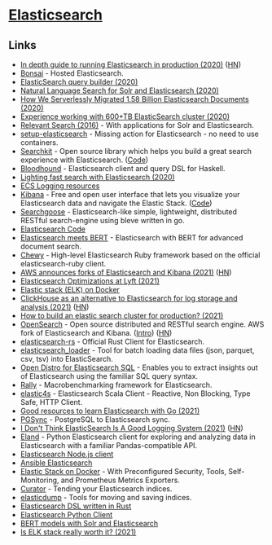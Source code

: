 # [Elasticsearch](https://www.elastic.co/)

## Links

- [In depth guide to running Elasticsearch in production (2020)](https://facinating.tech/2020/02/22/in-depth-guide-to-running-elasticsearch-in-production/) ([HN](https://news.ycombinator.com/item?id=22396918))
- [Bonsai](https://bonsai.io/) - Hosted Elasticsearch.
- [ElasticSearch query builder (2020)](https://solovyov.net/blog/2020/elasticsearch-query-builder/)
- [Natural Language Search for Solr and Elasticsearch (2020)](https://www.youtube.com/watch?v=vSspoJ_VkMg)
- [How We Serverlessly Migrated 1.58 Billion Elasticsearch Documents (2020)](https://blog.streammonkey.com/how-we-serverlessly-migrated-1-58-billion-elasticsearch-documents-33ad3d0d7c4f)
- [Experience working with 600+TB ElasticSearch cluster (2020)](https://medium.com/botify-labs/experience-working-with-600-tb-elasticsearch-cluster-b6b5a4fa9127)
- [Relevant Search (2016)](https://www.manning.com/books/relevant-search) - With applications for Solr and Elasticsearch.
- [setup-elasticsearch](https://github.com/ankane/setup-elasticsearch) - Missing action for Elasticsearch - no need to use containers.
- [Searchkit](https://www.searchkit.co/) - Open source library which helps you build a great search experience with Elasticsearch. ([Code](https://github.com/searchkit/searchkit))
- [Bloodhound](https://github.com/bitemyapp/bloodhound) - Elasticsearch client and query DSL for Haskell.
- [Lighting fast search with Elasticsearch (2020)](https://www.webiny.com/blog/lighting-fast-search-with-elasticsearch)
- [ECS Logging resources](https://github.com/elastic/ecs-logging)
- [Kibana](https://www.elastic.co/kibana) - Free and open user interface that lets you visualize your Elasticsearch data and navigate the Elastic Stack. ([Code](https://github.com/elastic/kibana))
- [Searchgoose](https://github.com/actumn/searchgoose) - Elasticsearch-like simple, lightweight, distributed RESTful search-engine using bleve written in go.
- [Elasticsearch Code](https://github.com/elastic/elasticsearch)
- [Elasticsearch meets BERT](https://github.com/Hironsan/bertsearch) - Elasticsearch with BERT for advanced document search.
- [Chewy](https://github.com/toptal/chewy) - High-level Elasticsearch Ruby framework based on the official elasticsearch-ruby client.
- [AWS announces forks of Elasticsearch and Kibana (2021)](https://aws.amazon.com/blogs/opensource/stepping-up-for-a-truly-open-source-elasticsearch/) ([HN](https://news.ycombinator.com/item?id=25865094))
- [Elasticsearch Optimizations at Lyft (2021)](https://eng.lyft.com/elasticsearch-optimizations-at-lyft-b555dc020932)
- [Elastic stack (ELK) on Docker](https://github.com/deviantony/docker-elk)
- [ClickHouse as an alternative to Elasticsearch for log storage and analysis (2021)](https://pixeljets.com/blog/clickhouse-vs-elasticsearch/) ([HN](https://news.ycombinator.com/item?id=26316401))
- [How to build an elastic search cluster for production? (2021)](https://www.cncf.io/blog/2021/03/25/how-to-build-an-elastic-search-cluster-for-production/)
- [OpenSearch](https://github.com/opensearch-project/OpenSearch) - Open source distributed and RESTful search engine. AWS fork of Elasticsearch and Kibana. ([Intro](https://aws.amazon.com/blogs/opensource/introducing-opensearch/)) ([HN](https://news.ycombinator.com/item?id=26780848))
- [elasticsearch-rs](https://github.com/elastic/elasticsearch-rs) - Official Rust Client for Elasticsearch.
- [elasticsearch_loader](https://github.com/moshe/elasticsearch_loader) - Tool for batch loading data files (json, parquet, csv, tsv) into ElasticSearch.
- [Open Distro for Elasticsearch SQL](https://github.com/opendistro-for-elasticsearch/sql) - Enables you to extract insights out of Elasticsearch using the familiar SQL query syntax.
- [Rally](https://github.com/elastic/rally) - Macrobenchmarking framework for Elasticsearch.
- [elastic4s](https://github.com/sksamuel/elastic4s) - Elasticsearch Scala Client - Reactive, Non Blocking, Type Safe, HTTP Client.
- [Good resources to learn Elasticsearch with Go (2021)](https://www.reddit.com/r/golang/comments/ozuby8/any_good_resources_to_learn_elasticsearch_with/)
- [PGSync](https://github.com/toluaina/pgsync) - PostgreSQL to Elasticsearch sync.
- [I Don't Think ElasticSearch Is A Good Logging System (2021)](https://blog.sinkingpoint.com/posts/elasticsearch-logging/) ([HN](https://news.ycombinator.com/item?id=28679490))
- [Eland](https://github.com/elastic/eland) - Python Elasticsearch client for exploring and analyzing data in Elasticsearch with a familiar Pandas-compatible API.
- [Elasticsearch Node.js client](https://github.com/elastic/elasticsearch-js)
- [Ansible Elasticsearch](https://github.com/elastic/ansible-elasticsearch)
- [Elastic Stack on Docker](https://github.com/sherifabdlnaby/elastdocker) - With Preconfigured Security, Tools, Self-Monitoring, and Prometheus Metrics Exporters.
- [Curator](https://github.com/elastic/curator) - Tending your Elasticsearch indices.
- [elasticdump](https://github.com/elasticsearch-dump/elasticsearch-dump) - Tools for moving and saving indices.
- [Elasticsearch DSL written in Rust](https://github.com/vinted/elasticsearch-dsl-rs)
- [Elasticsearch Python Client](https://github.com/elastic/elasticsearch-py)
- [BERT models with Solr and Elasticsearch](https://github.com/DmitryKey/bert-solr-search)
- [Is ELK stack really worth it? (2021)](https://www.reddit.com/r/devops/comments/qt6isb/is_elk_stack_really_worth_it/)
